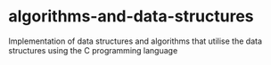 # algorithms-and-data-structures
Implementation of data structures and algorithms that utilise the data structures using the C programming language